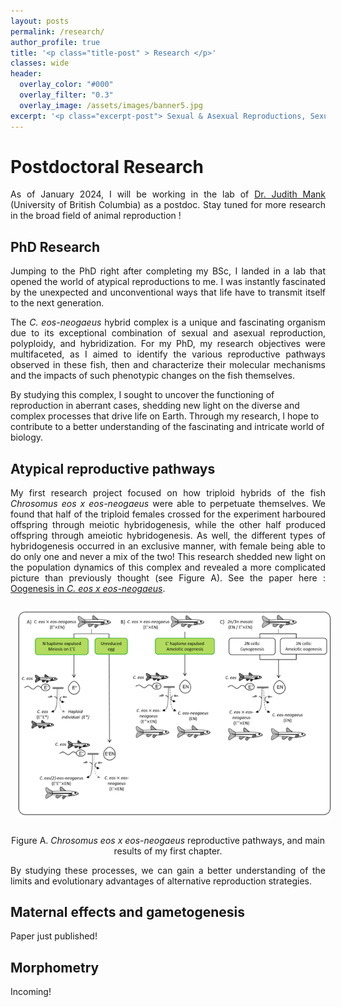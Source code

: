 ```yaml
---
layout: posts
permalink: /research/
author_profile: true
title: '<p class="title-post" > Research </p>'
classes: wide
header:
  overlay_color: "#000"
  overlay_filter: "0.3"
  overlay_image: /assets/images/banner5.jpg
excerpt: '<p class="excerpt-post"> Sexual & Asexual Reproductions, Sexual Conflicts & Chromosome Evolution </p>' 
---
```



<h1> Postdoctoral Research </h1>

<p align="justify"> As of January 2024, I will be working in the lab of <a href="https://www.zoology.ubc.ca/mank-lab/">Dr. Judith Mank</a> (University of British Columbia) as a postdoc. Stay tuned for more research in the broad field of animal reproduction ! 
</p>


<h2> PhD Research </h2>

<p align="justify"> Jumping to the PhD right after completing my BSc, I landed in a lab that opened the world of atypical reproductions to me. I was instantly fascinated by the unexpected and unconventional ways that life have to transmit itself to the next generation.
</p>

<p align="justify">
The <i>C. eos-neogaeus</i> hybrid complex is a unique and fascinating organism due to its exceptional combination of sexual and asexual reproduction, polyploidy, and hybridization. For my PhD, my research objectives were multifaceted, as I aimed to identify the various reproductive pathways observed in these fish, then and characterize their molecular mechanisms and the impacts of such phenotypic changes on the fish themselves.

By studying this complex, I sought to uncover the functioning of reproduction in aberrant cases, shedding new light on the diverse and complex processes that drive life on Earth. Through my research, I hope to contribute to a better understanding of the fascinating and intricate world of biology. 
</p>

## Atypical reproductive pathways

<p align="justify">
My first research project focused on how triploid hybrids of the fish <i>Chrosomus eos x eos-neogaeus</i> were able to perpetuate themselves. We found that half of the triploid females crossed for the experiment harboured offspring through meiotic hybridogenesis, while the other half produced offspring through ameiotic hybridogenesis. As well, the different types of hybridogenesis occurred in an exclusive manner, with female being able to do only one and never a mix of the two! This research shedded new light on the population dynamics of this complex and revealed a more complicated picture than previously thought (see Figure A). See the paper here : <a href="https://academic.oup.com/jhered/article/110/3/370/5268115">Oogenesis in <i>C. eos x eos-neogaeus</i></a>. 
</p>

<img style="Padding: 10px 10px 10px 10px;" width="600px" src="../assets/images/Paper1.png" class="center" />
<p style="text-align: center">Figure A. <i>Chrosomus eos x eos-neogaeus</i> reproductive pathways, and main results of my first chapter.</p>

<p align="justify">
By studying these processes, we can gain a better understanding of the limits and evolutionary advantages of alternative reproduction strategies. 
</p>

## Maternal effects and gametogenesis
<p align="justify">
Paper just published! 
</p>

## Morphometry
<p align="justify">
Incoming! 
</p>
